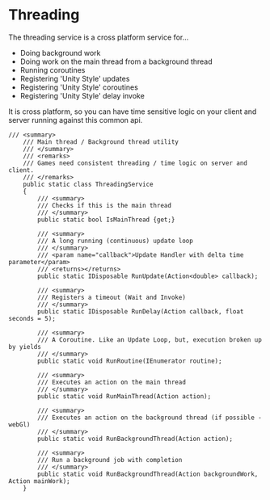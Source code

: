 # Threading

The threading service is a cross platform service for...

- Doing background work
- Doing work on the main thread from a background thread
- Running coroutines
- Registering 'Unity Style' updates
- Registering 'Unity Style' coroutines
- Registering 'Unity Style' delay invoke

It is cross platform, so you can have time sensitive logic on your client and server running against this common api.

`````
/// <summary>
    /// Main thread / Background thread utility
    /// </summary>
    /// <remarks>
    /// Games need consistent threading / time logic on server and client.
    /// </remarks>
    public static class ThreadingService
    {
        /// <summary>
        /// Checks if this is the main thread
        /// </summary>
        public static bool IsMainThread {get;}

        /// <summary>
        /// A long running (continuous) update loop
        /// </summary>
        /// <param name="callback">Update Handler with delta time parameter</param>
        /// <returns></returns>
        public static IDisposable RunUpdate(Action<double> callback);

        /// <summary>
        /// Registers a timeout (Wait and Invoke)
        /// </summary>
        public static IDisposable RunDelay(Action callback, float seconds = 5);
      
        /// <summary>
        /// A Coroutine. Like an Update Loop, but, execution broken up by yields
        /// </summary>
        public static void RunRoutine(IEnumerator routine);
        
        /// <summary>
        /// Executes an action on the main thread
        /// </summary>
        public static void RunMainThread(Action action);
        
        /// <summary>
        /// Executes an action on the background thread (if possible - webGl)
        /// </summary>
        public static void RunBackgroundThread(Action action);

        /// <summary>
        /// Run a background job with completion
        /// </summary>
        public static void RunBackgroundThread(Action backgroundWork, Action mainWork);
    }
`````
